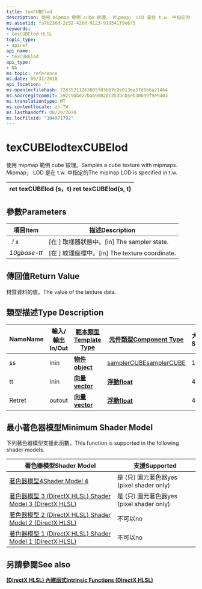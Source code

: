 ```yaml
---
title: texCUBElod
description: 使用 mipmap 範例 cube 紋理。 Mipmap」 LOD 是在 t.w. 中指定的
ms.assetid: fa7b236d-2c52-42bd-9123-919541f9e675
keywords:
- texCUBElod HLSL
topic_type:
- apiref
api_name:
- texCUBElod
api_type:
- NA
ms.topic: reference
ms.date: 05/31/2018
api_location: ''
ms.openlocfilehash: 72635211263085f03b87c2e013ea57d1b6a21464
ms.sourcegitcommit: 592c9bbd22ba69802dc353bcb5eb30699f9e9403
ms.translationtype: MT
ms.contentlocale: zh-TW
ms.lasthandoff: 08/20/2020
ms.locfileid: "104971792"
---
```

# <a name="texcubelod"></a><span data-ttu-id="bd25e-105">texCUBElod</span><span class="sxs-lookup"><span data-stu-id="bd25e-105">texCUBElod</span></span>

<span data-ttu-id="bd25e-106">使用 mipmap 範例 cube 紋理。</span><span class="sxs-lookup"><span data-stu-id="bd25e-106">Samples a cube texture with mipmaps.</span></span> <span data-ttu-id="bd25e-107">Mipmap」 LOD 是在 t.w. 中指定的</span><span class="sxs-lookup"><span data-stu-id="bd25e-107">The mipmap LOD is specified in t.w.</span></span>



| <span data-ttu-id="bd25e-108">ret texCUBElod (s，t) </span><span class="sxs-lookup"><span data-stu-id="bd25e-108">ret texCUBElod(s, t)</span></span> |
|----------------------|



 

## <a name="parameters"></a><span data-ttu-id="bd25e-109">參數</span><span class="sxs-lookup"><span data-stu-id="bd25e-109">Parameters</span></span>



| <span data-ttu-id="bd25e-110">項目</span><span class="sxs-lookup"><span data-stu-id="bd25e-110">Item</span></span>                                                   | <span data-ttu-id="bd25e-111">描述</span><span class="sxs-lookup"><span data-stu-id="bd25e-111">Description</span></span>                               |
|--------------------------------------------------------|-------------------------------------------|
| <span data-ttu-id="bd25e-112"><span id="s"></span><span id="S"></span>*！*</span><span class="sxs-lookup"><span data-stu-id="bd25e-112"><span id="s"></span><span id="S"></span>*s*</span></span><br/> | <span data-ttu-id="bd25e-113">\[在 \] 取樣器狀態中。</span><span class="sxs-lookup"><span data-stu-id="bd25e-113">\[in\] The sampler state.</span></span><br/>      |
| <span data-ttu-id="bd25e-114"><span id="t"></span><span id="T"></span>*10gbase-t*</span><span class="sxs-lookup"><span data-stu-id="bd25e-114"><span id="t"></span><span id="T"></span>*t*</span></span><br/> | <span data-ttu-id="bd25e-115">\[在 \] 紋理座標中。</span><span class="sxs-lookup"><span data-stu-id="bd25e-115">\[in\] The texture coordinate.</span></span><br/> |



 

## <a name="return-value"></a><span data-ttu-id="bd25e-116">傳回值</span><span class="sxs-lookup"><span data-stu-id="bd25e-116">Return Value</span></span>

<span data-ttu-id="bd25e-117">材質資料的值。</span><span class="sxs-lookup"><span data-stu-id="bd25e-117">The value of the texture data.</span></span>

## <a name="type-description"></a><span data-ttu-id="bd25e-118">類型描述</span><span class="sxs-lookup"><span data-stu-id="bd25e-118">Type Description</span></span>



| <span data-ttu-id="bd25e-119">Name</span><span class="sxs-lookup"><span data-stu-id="bd25e-119">Name</span></span> | <span data-ttu-id="bd25e-120">輸入/輸出</span><span class="sxs-lookup"><span data-stu-id="bd25e-120">In/Out</span></span> | [<span data-ttu-id="bd25e-121">**範本類型**</span><span class="sxs-lookup"><span data-stu-id="bd25e-121">**Template Type**</span></span>](dx-graphics-hlsl-intrinsic-functions.md)                       | [<span data-ttu-id="bd25e-122">**元件類型**</span><span class="sxs-lookup"><span data-stu-id="bd25e-122">**Component Type**</span></span>](dx-graphics-hlsl-intrinsic-functions.md) | <span data-ttu-id="bd25e-123">大小</span><span class="sxs-lookup"><span data-stu-id="bd25e-123">Size</span></span> |
|------|--------|-------------------------------------------------------------------------------------|----------------------------------------------------------------|------|
| <span data-ttu-id="bd25e-124">s</span><span class="sxs-lookup"><span data-stu-id="bd25e-124">s</span></span>    | <span data-ttu-id="bd25e-125">in</span><span class="sxs-lookup"><span data-stu-id="bd25e-125">in</span></span>     | [<span data-ttu-id="bd25e-126">**物件**</span><span class="sxs-lookup"><span data-stu-id="bd25e-126">**object**</span></span>](dx-graphics-hlsl-intrinsic-functions.md) | [<span data-ttu-id="bd25e-127">samplerCUBE</span><span class="sxs-lookup"><span data-stu-id="bd25e-127">samplerCUBE</span></span>](dx-graphics-hlsl-sampler.md)                    | <span data-ttu-id="bd25e-128">1</span><span class="sxs-lookup"><span data-stu-id="bd25e-128">1</span></span>    |
| <span data-ttu-id="bd25e-129">t</span><span class="sxs-lookup"><span data-stu-id="bd25e-129">t</span></span>    | <span data-ttu-id="bd25e-130">in</span><span class="sxs-lookup"><span data-stu-id="bd25e-130">in</span></span>     | [<span data-ttu-id="bd25e-131">**向量**</span><span class="sxs-lookup"><span data-stu-id="bd25e-131">**vector**</span></span>](dx-graphics-hlsl-intrinsic-functions.md) | [<span data-ttu-id="bd25e-132">**浮動**</span><span class="sxs-lookup"><span data-stu-id="bd25e-132">**float**</span></span>](/windows/desktop/WinProg/windows-data-types)                        | <span data-ttu-id="bd25e-133">4</span><span class="sxs-lookup"><span data-stu-id="bd25e-133">4</span></span>    |
| <span data-ttu-id="bd25e-134">Ret</span><span class="sxs-lookup"><span data-stu-id="bd25e-134">ret</span></span>  | <span data-ttu-id="bd25e-135">out</span><span class="sxs-lookup"><span data-stu-id="bd25e-135">out</span></span>    | [<span data-ttu-id="bd25e-136">**向量**</span><span class="sxs-lookup"><span data-stu-id="bd25e-136">**vector**</span></span>](dx-graphics-hlsl-intrinsic-functions.md) | [<span data-ttu-id="bd25e-137">**浮動**</span><span class="sxs-lookup"><span data-stu-id="bd25e-137">**float**</span></span>](/windows/desktop/WinProg/windows-data-types)                        | <span data-ttu-id="bd25e-138">4</span><span class="sxs-lookup"><span data-stu-id="bd25e-138">4</span></span>    |



 

## <a name="minimum-shader-model"></a><span data-ttu-id="bd25e-139">最小著色器模型</span><span class="sxs-lookup"><span data-stu-id="bd25e-139">Minimum Shader Model</span></span>

<span data-ttu-id="bd25e-140">下列著色器模型支援此函數。</span><span class="sxs-lookup"><span data-stu-id="bd25e-140">This function is supported in the following shader models.</span></span>



| <span data-ttu-id="bd25e-141">著色器模型</span><span class="sxs-lookup"><span data-stu-id="bd25e-141">Shader Model</span></span>                                              | <span data-ttu-id="bd25e-142">支援</span><span class="sxs-lookup"><span data-stu-id="bd25e-142">Supported</span></span>               |
|-----------------------------------------------------------|-------------------------|
| [<span data-ttu-id="bd25e-143">著色器模型4</span><span class="sxs-lookup"><span data-stu-id="bd25e-143">Shader Model 4</span></span>](dx-graphics-hlsl-sm4.md)                | <span data-ttu-id="bd25e-144">是 (只) 圖元著色器</span><span class="sxs-lookup"><span data-stu-id="bd25e-144">yes (pixel shader only)</span></span> |
| [<span data-ttu-id="bd25e-145">著色器模型 3 (DirectX HLSL) </span><span class="sxs-lookup"><span data-stu-id="bd25e-145">Shader Model 3 (DirectX HLSL)</span></span>](dx-graphics-hlsl-sm3.md) | <span data-ttu-id="bd25e-146">是 (只) 圖元著色器</span><span class="sxs-lookup"><span data-stu-id="bd25e-146">yes (pixel shader only)</span></span> |
| [<span data-ttu-id="bd25e-147">著色器模型 2 (DirectX HLSL) </span><span class="sxs-lookup"><span data-stu-id="bd25e-147">Shader Model 2 (DirectX HLSL)</span></span>](dx-graphics-hlsl-sm2.md) | <span data-ttu-id="bd25e-148">不可以</span><span class="sxs-lookup"><span data-stu-id="bd25e-148">no</span></span>                      |
| [<span data-ttu-id="bd25e-149">著色器模型 1 (DirectX HLSL) </span><span class="sxs-lookup"><span data-stu-id="bd25e-149">Shader Model 1 (DirectX HLSL)</span></span>](dx-graphics-hlsl-sm1.md) | <span data-ttu-id="bd25e-150">不可以</span><span class="sxs-lookup"><span data-stu-id="bd25e-150">no</span></span>                      |



 

## <a name="see-also"></a><span data-ttu-id="bd25e-151">另請參閱</span><span class="sxs-lookup"><span data-stu-id="bd25e-151">See also</span></span>

<dl> <dt>

[<span data-ttu-id="bd25e-152">**(DirectX HLSL) 內建函式**</span><span class="sxs-lookup"><span data-stu-id="bd25e-152">**Intrinsic Functions (DirectX HLSL)**</span></span>](dx-graphics-hlsl-intrinsic-functions.md)
</dt> </dl>

 

